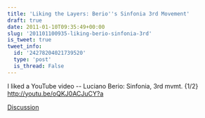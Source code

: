 ```yaml
---
title: 'Liking the Layers: Berio''s Sinfonia 3rd Movement'
draft: true
date: 2011-01-10T09:35:49+00:00
slug: '201101100935-liking-berio-sinfonia-3rd'
is_tweet: true
tweet_info:
  id: '24278204021739520'
  type: 'post'
  is_thread: False
---
```




I liked a YouTube video -- Luciano Berio: Sinfonia, 3rd mvmt. {1/2} http://youtu.be/oQKJ0ACJuCY?a

[Discussion](https://x.com/sytelus/status/24278204021739520)

